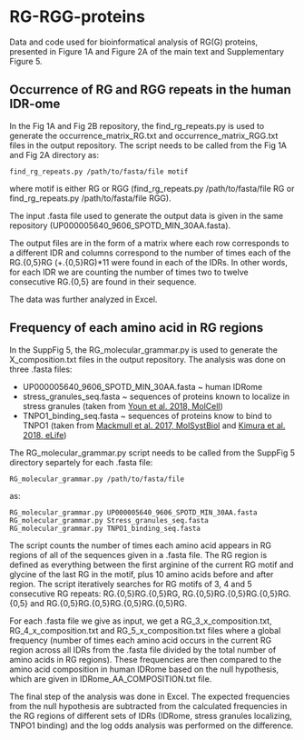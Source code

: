 # RG-RGG-proteins
Data and code used for bioinformatical analysis of RG(G) proteins, presented in Figure 1A and Figure 2A of the main text and Supplementary Figure 5. 

## Occurrence of RG and RGG repeats in the human IDR-ome

In the Fig 1A and Fig 2B repository, the find_rg_repeats.py is used to generate the occurrence_matrix_RG.txt and occurrence_matrix_RGG.txt files in the output repository. The script needs to be called from the Fig 1A and Fig 2A directory as:
```
find_rg_repeats.py /path/to/fasta/file motif
```
where motif is either RG or RGG (find_rg_repeats.py /path/to/fasta/file RG    or    find_rg_repeats.py /path/to/fasta/file RGG).

The input .fasta file used to generate the output data is given in the same repository (UP000005640_9606_SPOTD_MIN_30AA.fasta).

The output files are in the form of a matrix where each row corresponds to a different IDR and columns correspond to the number of times each of the RG.{0,5}RG (+.{0,5}RG)*11 were found in each of the IDRs. In other words, for each IDR we are counting the number of times two to twelve consecutive RG.{0,5} are found in their sequence. 

The data was further analyzed in Excel.

## Frequency of each amino acid in RG regions

In the SuppFig 5, the RG_molecular_grammar.py is used to generate the X_composition.txt files in the output repository. The analysis was done on three .fasta files: 
- UP000005640_9606_SPOTD_MIN_30AA.fasta  ~  human IDRome
- stress_granules_seq.fasta  ~  sequences of proteins known to localize in stress granules (taken from [Youn et al. 2018, MolCell][https://pubmed.ncbi.nlm.nih.gov/29395067/])
- TNPO1_binding_seq.fasta  ~  sequences of proteins know to bind to TNPO1 (taken from [Mackmull et al. 2017, MolSystBiol][https://pubmed.ncbi.nlm.nih.gov/29254951/] and [Kimura et al. 2018, eLife][https://elifesciences.org/articles/21184])

The RG_molecular_grammar.py script needs to be called from the SuppFig 5 directory separtely for each .fasta file:
```
RG_molecular_grammar.py /path/to/fasta/file
```
as:
```
RG_molecular_grammar.py UP000005640_9606_SPOTD_MIN_30AA.fasta
RG_molecular_grammar.py Stress_granules_seq.fasta
RG_molecular_grammar.py TNPO1_binding_seq.fasta
```

The script counts the number of times each amino acid appears in RG regions of all of the sequences given in a .fasta file. The RG region is defined as everything between the first arginine of the current RG motif and glycine of the last RG in the motif, plus 10 amino acids before and after region. The script iteratively searches for RG motifs of 3, 4 and 5 consecutive RG repeats: RG.{0,5}RG.{0,5}RG, RG.{0,5}RG.{0,5}RG.{0,5}RG.{0,5} and RG.{0,5}RG.{0,5}RG.{0,5}RG.{0,5}RG. 

For each .fasta file we give as input, we get a RG_3_x_composition.txt, RG_4_x_composition.txt and RG_5_x_composition.txt files where a global frequency (number of times each amino acid occurs in the current RG region across all IDRs from the .fasta file divided by the total number of amino acids in RG regions). These frequencies are then compared to the amino acid composition in human IDRome based on the null hypothesis, which are given in IDRome_AA_COMPOSITION.txt file. 

The final step of the analysis was done in Excel. The expected frequencies from the null hypothesis are subtracted from the calculated frequencies in the RG regions of different sets of IDRs (IDRome, stress granules localizing, TNPO1 binding) and the log odds analysis was performed on the difference.


[https://pubmed.ncbi.nlm.nih.gov/29395067/]: https://pubmed.ncbi.nlm.nih.gov/29395067/
[https://pubmed.ncbi.nlm.nih.gov/29254951/]: https://pubmed.ncbi.nlm.nih.gov/29254951/
[https://elifesciences.org/articles/21184]: https://elifesciences.org/articles/21184